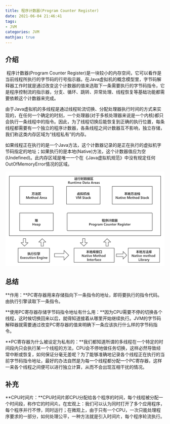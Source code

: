 ```yaml
---
title: 程序计数器(Program Counter Register)
date: 2021-06-04 21:46:41
tags:
- JVM
categories: JVM
mathjax: true
---
```


## 介绍

​		程序计数器(Program Counter Register)是一块较小的内存空间，它可以看作是当前线程所执行的字节码的行号指示器。在Java虚拟机的概念模型里，字节码解释器工作时就是通过改变这个计数器的值来选取下一条需要执行的字节码指令，它是程序控制流的指示器，分支、循环、跳转、异常处理、线程恢复等基础功能都需要依赖这个计数器来完成。

​		由于Java虚拟机的多线程是通过线程轮流切换、分配处理器执行时间的方式来实现的，在任何一个确定的时刻，一个处理器(对于多核处理器来说是一个内核)都只会执行一条线程中的指令。因此，为了线程切换后能恢复到正确的执行位置，每条线程都需要有一个独立的程序计数器，各条线程之间计数器互不影响，独立存储，我们称这类内存区域为“线程私有”的内存。

 <!-- more --> 

​		如果线程正在执行的是一个Java方法，这个计数器记录的是正在执行的虚拟机字节码指定的地址；如果执行的是本地(Native)方法，这个计数器值应为空(Undefined)。此内存区域是唯一一个在《Java虚拟机规范》中没有规定任何OutOfMemoryError情况的区域。

![img](./程序计数器-Program-Counter-Register/Java虚拟机运行时数据区.png)

## 总结

**作用：**PC寄存器用来存储指向下一条指令的地址，即将要执行的指令代码。由执行引擎读取下一条指令。

**使用PC寄存器存储字节码指令地址有什么用：**因为CPU需要不停的切换各个线程，这时候切换回来以后，就得知道接着从哪里开始继续执行。JVM的字节码解释器就需要通过改变PC寄存器的值来明确下一条应该执行什么样的字节码指令。

**PC寄存器为什么被设定为私有的：**我们都知道所谓的多线程在一个特定的时间段内只会执行某一个线程的方法，CPU会不停地做任务切换，这样必然导致经常中断或恢复，如何保证分毫无差呢？为了能够准确地记录各个线程正在执行的当前字节码指令地址，最好的办法自然是为每一个线程都分配一个PC寄存器，这样一来各个线程之间便可以进行独立计算，从而不会出现互相干扰的情况。

## 补充

**CPU时间片：**CPU时间片即CPU分配给各个程序的时间，每个线程被分配一个时间段，称作它的时间片。在宏观上：我们可以认为同时打开了多个应用程序，每个程序并行不悖，同时运行；在微观上，由于只有一个CPU，一次只能处理程序要求的一部分，如何处理公平，一种方法就是引入时间片，每个程序轮流执行。

